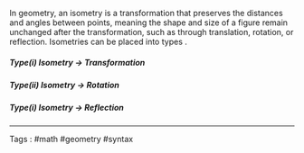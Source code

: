 In geometry, an isometry is a transformation that preserves the distances and angles between points, meaning the shape and size of a figure remain unchanged after the transformation, such as through translation, rotation, or reflection. Isometries can be placed into types . 
##### Type(i) Isometry $\rightarrow$ Transformation
##### Type(ii) Isometry $\rightarrow$ Rotation
##### Type(i) Isometry $\rightarrow$  Reflection 

____
Tags : #math #geometry #syntax